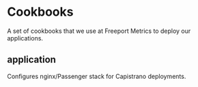 Cookbooks
=========
A set of cookbooks that we use at Freeport Metrics to deploy our applications.

application
-----------
Configures nginx/Passenger stack for Capistrano deployments.